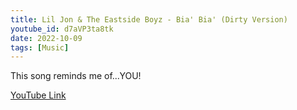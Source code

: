 ```yaml
---
title: Lil Jon & The Eastside Boyz - Bia' Bia' (Dirty Version)
youtube_id: d7aVP3ta8tk
date: 2022-10-09
tags: [Music]
---
```

This song reminds me of...YOU!

[YouTube Link](https://www.youtube.com/watch?v=d7aVP3ta8tk)

